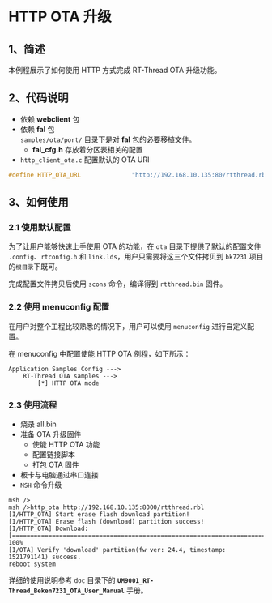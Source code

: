 # HTTP OTA 升级

## 1、简述

本例程展示了如何使用 HTTP 方式完成 RT-Thread OTA 升级功能。

## 2、代码说明

- 依赖 **webclient** 包
- 依赖 **fal** 包  
`samples/ota/port/` 目录下是对 **fal** 包的必要移植文件。
    - **fal_cfg.h** 存放着分区表相关的配置
- `http_client_ota.c` 配置默认的 OTA URI  

```C
#define HTTP_OTA_URL              "http://192.168.10.135:80/rtthread.rbl"
```

## 3、如何使用

### 2.1 使用默认配置
为了让用户能够快速上手使用 OTA 的功能，在 `ota` 目录下提供了默认的配置文件 `.config`、`rtconfig.h` 和 `link.lds`，用户只需要将这三个文件拷贝到 `bk7231` 项目的`根目录`下既可。

完成配置文件拷贝后使用 `scons` 命令，编译得到 `rtthread.bin` 固件。


### 2.2 使用 menuconfig 配置

在用户对整个工程比较熟悉的情况下，用户可以使用 `menuconfig` 进行自定义配置。

在 menuconfig 中配置使能 HTTP OTA 例程，如下所示：

```
Application Samples Config --->
    RT-Thread OTA samples --->
        [*] HTTP OTA mode
```

### 2.3 使用流程

- 烧录 all.bin
- 准备 OTA 升级固件
    - 使能 HTTP OTA 功能
    - 配置链接脚本
    - 打包 OTA 固件
- 板卡与电脑通过串口连接  
- `MSH` 命令升级  

```
msh />
msh />http_ota http://192.168.10.135:8000/rtthread.rbl
[I/HTTP_OTA] Start erase flash download partition!
[I/HTTP_OTA] Erase flash (download) partition success!
[I/HTTP_OTA] Download: [====================================================================================================] 100%
[I/OTA] Verify 'download' partition(fw ver: 24.4, timestamp: 1521791141) success.
reboot system 
```

详细的使用说明参考 `doc` 目录下的 **`UM9001_RT-Thread_Beken7231_OTA_User_Manual`** 手册。
